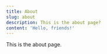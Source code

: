 ```yaml
---
title: About
slug: about
description: This is the about page?
content: 'Hello, friends!'
---
```


This is the about page.